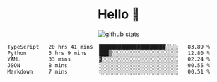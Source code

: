 <h1 align="center">Hello 👋 </h3>

<p align="center">
  <img src="https://github-readme-stats.vercel.app/api?username=syeehyn&hide=stars,prs,issues,contribs&count_private=true&hide_title=true" alt="github stats" />
</p>

<!--START_SECTION:waka-->
```text
TypeScript   20 hrs 41 mins  █████████████████████░░░░   83.89 % 
Python       3 hrs 9 mins    ███▒░░░░░░░░░░░░░░░░░░░░░   12.80 % 
YAML         33 mins         ▓░░░░░░░░░░░░░░░░░░░░░░░░   02.24 % 
JSON         8 mins          ░░░░░░░░░░░░░░░░░░░░░░░░░   00.55 % 
Markdown     7 mins          ░░░░░░░░░░░░░░░░░░░░░░░░░   00.51 % 
```
<!--END_SECTION:waka-->
